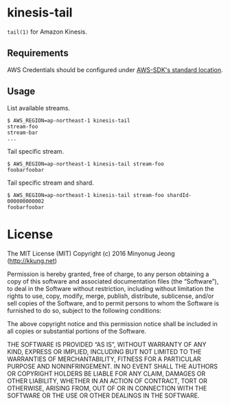 # kinesis-tail

`tail(1)` for Amazon Kinesis.

## Requirements

AWS Credentials should be configured under [AWS-SDK's standard location](https://blogs.aws.amazon.com/security/post/Tx3D6U6WSFGOK2H/A-New-and-Standardized-Way-to-Manage-Credentials-in-the-AWS-SDKs).

## Usage

List available streams.

```shell
$ AWS_REGION=ap-northeast-1 kinesis-tail
stream-foo
stream-bar
...

```

Tail specific stream.

```shell
$ AWS_REGION=ap-northeast-1 kinesis-tail stream-foo
foobarfoobar
```

Tail specific stream and shard.

```shell
$ AWS_REGION=ap-northeast-1 kinesis-tail stream-foo shardId-000000000002
foobarfoobar
```



# License
The MIT License (MIT)
Copyright (c) 2016 Minyonug Jeong (http://kkung.net)

Permission is hereby granted, free of charge, to any person obtaining a copy
of this software and associated documentation files (the “Software”), to deal
in the Software without restriction, including without limitation the rights
to use, copy, modify, merge, publish, distribute, sublicense, and/or sell
copies of the Software, and to permit persons to whom the Software is
furnished to do so, subject to the following conditions:

The above copyright notice and this permission notice shall be included in
all copies or substantial portions of the Software.

THE SOFTWARE IS PROVIDED “AS IS”, WITHOUT WARRANTY OF ANY KIND, EXPRESS OR
IMPLIED, INCLUDING BUT NOT LIMITED TO THE WARRANTIES OF MERCHANTABILITY,
FITNESS FOR A PARTICULAR PURPOSE AND NONINFRINGEMENT. IN NO EVENT SHALL THE
AUTHORS OR COPYRIGHT HOLDERS BE LIABLE FOR ANY CLAIM, DAMAGES OR OTHER
LIABILITY, WHETHER IN AN ACTION OF CONTRACT, TORT OR OTHERWISE, ARISING FROM,
OUT OF OR IN CONNECTION WITH THE SOFTWARE OR THE USE OR OTHER DEALINGS IN
THE SOFTWARE.
